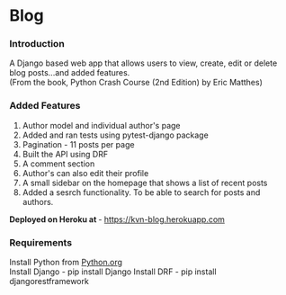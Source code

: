 # Blog
<h3> Introduction </h3>

A Django based web app that allows users to view, create, edit or delete blog posts...and added features. <br>
(From the book, Python Crash Course (2nd Edition) by Eric Matthes)



<h3> Added Features </h3>
<ol>
   <li> Author model and individual author's page </li>
  <li> Added and ran tests using pytest-django package </li>
  <li> Pagination - 11 posts per page </li>
  <li> Built the API using DRF </li>
  <li> A comment section </li>
  <li> Author's can also edit their profile </li>
  <li> A small sidebar on the homepage that shows a list of recent posts </li>
  <li> Added a sesrch functionality. To be able to search for posts and authors. </li>
  </ol>
  
<b> Deployed on Heroku at </b> - https://kvn-blog.herokuapp.com

<h3> Requirements </h3>
Install Python from <a href="https://www.python.org" > Python.org </a> <br>
Install Django - pip install Django
Install DRF - pip install djangorestframework
